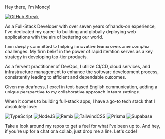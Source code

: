 Hey there, I'm Moncy!

[![GitHub Streak](https://streak-stats.demolab.com?user=ironbyte&theme=tokyonight&border_radius=10&date_format=M%20j%5B%2C%20Y%5D&background=0F172A&dates=94A3B8&ring=D97706&stroke=D6D3D1&border=94A3B8&fire=F59E0B&currStreakNum=4ADE80&currStreakLabel=4ADE80&sideNums=E0F2FE&sideLabels=C084FC&excludeDaysLabel=C084FC)](https://git.io/streak-stats)

As a Full-Stack Developer with over seven years of hands-on experience, I've dedicated my career to building and globally deploying web applications with the aim of bettering our world.

I am deeply committed to helping innovative teams overcome complex challenges. My firm belief in the power of rapid iteration serves as a key strategy in developing top-tier products.

As a fervent practitioner of DevOps, I utilize CI/CD, cloud services, and infrastructure management to enhance the software development process, consistently leading to efficient and dependable outcomes.

Given my deafness, I excel in text-based English communication, adding a unique perspective to my collaborative approach in team settings.



When it comes to building full-stack apps, I have a go-to tech stack that I absolutely love:

![TypeScript](https://img.shields.io/badge/typescript-%23007ACC.svg?style=for-the-badge&logo=typescript&logoColor=white)
![NodeJS](https://img.shields.io/badge/node.js-6DA55F?style=for-the-badge&logo=node.js&logoColor=white)
![Remix](https://img.shields.io/badge/remix-%23000.svg?style=for-the-badge&logo=remix&logoColor=white)
![TailwindCSS](https://img.shields.io/badge/tailwindcss-%2338B2AC.svg?style=for-the-badge&logo=tailwind-css&logoColor=white)
![Prisma](https://img.shields.io/badge/Prisma-3982CE?style=for-the-badge&logo=Prisma&logoColor=white)
![Supabase](https://img.shields.io/badge/Supabase-3ECF8E?style=for-the-badge&logo=supabase&logoColor=white)

Take a look around my repos to get a feel for what I've been up to. And hey, if you're up for a chat or a collab, just drop me a line. Let's code!

<!--
**ironbyte/ironbyte** is a ✨ _special_ ✨ repository because its `README.md` (this file) appears on your GitHub profile.

Here are some ideas to get you started:

- 🔭 I’m currently working on ...
- 🌱 I’m currently learning ...
- 👯 I’m looking to collaborate on ...
- 🤔 I’m looking for help with ...
- 💬 Ask me about ...
- 📫 How to reach me: ...
- 😄 Pronouns: ...
- ⚡ Fun fact: ...
-->
